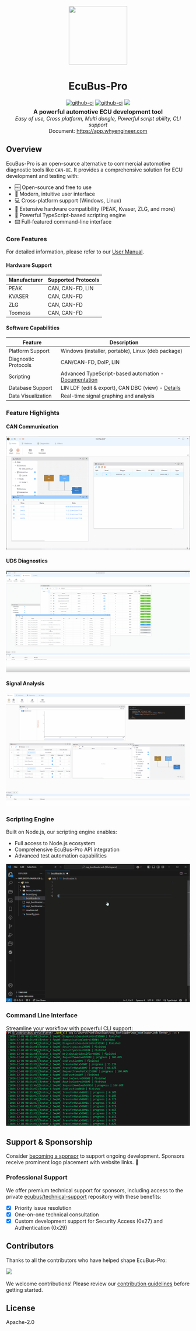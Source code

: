 <div align="center">
  <a href="https://app.whyengineer.com">
    <img width="160" height="160" src="https://ecubus.oss-cn-chengdu.aliyuncs.com/img/logo256.png">
  </a>

  <h1>EcuBus-Pro</h1>

   <div style="margin:5px; display: flex; justify-content: center; align-items: center;gap:4px">
    <a href="https://github.com/ecubus/EcuBus-Pro/releases">
      <img src="https://github.com/ecubus/EcuBus-Pro/actions/workflows/build.yml/badge.svg" alt="github-ci" />
    </a>
    <a href="https://github.com/ecubus/EcuBus-Pro/releases">
      <img src="https://github.com/ecubus/EcuBus-Pro/actions/workflows/build-linux.yml/badge.svg" alt="github-ci" />
    </a>
    <a href="https://github.com/ecubus/EcuBus-Pro">
       <img src="https://img.shields.io/github/stars/ecubus/EcuBus-Pro"/>
    </a>
  </div>
  <b style="font-size:16px">A powerful automotive ECU development tool</b><br/>
  <i>Easy of use, Cross platform, Multi dongle, Powerful script ability, CLI support</i><br/>
  Document: <a href="https://app.whyengineer.com">https://app.whyengineer.com</a>
</div>

## Overview

EcuBus-Pro is an open-source alternative to commercial automotive diagnostic tools like `CAN-OE`. It provides a comprehensive solution for ECU development and testing with:

- 🆓 Open-source and free to use
- 🚀 Modern, intuitive user interface
- 💻 Cross-platform support (Windows, Linux)
- 🔌 Extensive hardware compatibility (PEAK, Kvaser, ZLG, and more)
- 📝 Powerful TypeScript-based scripting engine
- ⌨️ Full-featured command-line interface

### Core Features

For detailed information, please refer to our [User Manual](./docs/um/concept.md).

#### Hardware Support

| Manufacturer | Supported Protocols |
| ------------ | ------------------- |
| PEAK         | CAN, CAN-FD, LIN    |
| KVASER       | CAN, CAN-FD         |
| ZLG          | CAN, CAN-FD         |
| Toomoss      | CAN, CAN-FD         |

#### Software Capabilities

| Feature              | Description                                                                 |
| -------------------- | --------------------------------------------------------------------------- |
| Platform Support     | Windows (installer, portable), Linux (deb package)                          |
| Diagnostic Protocols | CAN/CAN-FD, DoIP, LIN                                                       |
| Scripting            | Advanced TypeScript-based automation - [Documentation](./docs/um/script.md) |
| Database Support     | LIN LDF (edit & export), CAN DBC (view) - [Details](./docs/um/database.md)  |
| Data Visualization   | Real-time signal graphing and analysis                                      |

### Feature Highlights

#### CAN Communication

![base1](./docs/about/base1.gif)

#### UDS Diagnostics

![base1](./docs/about/uds.gif)

#### Signal Analysis

![base1](./docs/about/graph.gif)

### Scripting Engine

Built on Node.js, our scripting engine enables:

- Full access to Node.js ecosystem
- Comprehensive EcuBus-Pro API integration
- Advanced test automation capabilities

![base1](./docs/um/script1.gif)

### Command Line Interface

Streamline your workflow with powerful CLI support:
![base1](./docs/about/seq.png)

## Support & Sponsorship

Consider [becoming a sponsor](./docs/about/sponsor) to support ongoing development. Sponsors receive prominent logo placement with website links. 🙏

### Professional Support

We offer premium technical support for sponsors, including access to the private [ecubus/technical-support](https://github.com/ecubus/technical-support) repository with these benefits:

- [x] Priority issue resolution
- [x] One-on-one technical consultation
- [x] Custom development support for Security Access (0x27) and Authentication (0x29)

## Contributors

Thanks to all the contributors who have helped shape EcuBus-Pro:

<a href="https://github.com/ecubus/EcuBus-Pro/graphs/contributors"><img src="https://opencollective.com/ecubus/contributors.svg?width=890&amp;button=false"></a>

We welcome contributions! Please review our [contribution guidelines](./.github/contributing.md) before getting started.

## License

Apache-2.0
